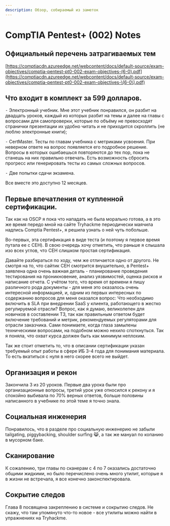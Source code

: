 ```yaml
---
description: Обзор, собираемый из заметок
---
```


# CompTIA Pentest+ (002) Notes

## Официальный перечень затрагиваемых тем

[https://comptiacdn.azureedge.net/webcontent/docs/default-source/exam-objectives/comptia-pentest-pt0-002-exam-objectives-(6-0).pdf](https://comptiacdn.azureedge.net/webcontent/docs/default-source/exam-objectives/comptia-pentest-pt0-002-exam-objectives-\(6-0\).pdf)

## Что входит в комплект за 599 долларов.

⁃ Электронный учебник. Мне этот учебник понравился, он разбит на двадцать уроков, каждый из которых разбит на темы и далее на главы с вопросами для самопроверки, которые по объёму не превосходят странички презентации их удобно читать и не приходится скроллить (не люблю электронные книги);&#x20;

⁃ CertMaster. Тесты по главам учебника с метриками усвоения. При неверном ответе на вопрос появляется его подробное решение. Вопросы в которых ошибаешься повторяются до тех пор, пока не станешь на них правильно отвечать. Есть возможность сбросить прогресс или генерировать тесты из самых сложных вопросов.&#x20;

⁃ Две попытки сдачи экзамена.&#x20;

Все вместе это доступно 12 месяцев.

## Первые впечатления от купленной сертификации.

Так как на OSCP я пока что нападать не была морально готова, а в это же время передо мной на сайте Tryhackme периодически маячила надпись Comptia Pentest+, я решила узнать о ней чуть побольше.

Во-первых, эта сертификация в виде теста (и поэтому я первое время путала ее с CEH). В свою очередь хочу отметить, что раньше я слышала изо всех углов, что CEH слишком простая сертификация.

Давайте разбираться по ходу, чем же отличается одно от другого. Не смотря на то, что сайтик CEH смотрится внушительно, в Pentest+ заявлена одна очень важная деталь - планирование проведения тестирования на проникновение, анализ уязвимостей, оценка рисков и написание отчета. С учётом того, что время от времени я пишу различного рода документы - для меня это оказалось очень интересной информацией, и, одним из первых интересных по содержанию вопросов для меня оказался вопрос: Что необходимо включить в SLA при внедрении SaaS у клиента, работающего в жестко регулируемой отрасли? Вопрос, как я думаю, великолепен для новичков в составлении ТЗ, так как правильным ответом будет включение требований и метрик, рекомендуемых регуляторами для отрасли заказчика. Сами понимаете, когда глаза замылены техническими вопросами, на подобном можно нехило споткнуться. Так я поняла, что охват курса должен быть как минимум неплохим.

Так же стоит отметить то, что в описании сертификации указан требуемый опыт работы в сфере ИБ 3-4 года для понимания материала. То есть вкатиться с нуля в него скорее всего не выйдет.

## Организация и рекон

Закончила 3 из 20 уроков. Первые два урока были про организационные вопросы, третий урок уже относился к рекону и я спокойно выбивала по 70% верных ответов, больше половины написанного в учебнике по этой теме я точно знала.&#x20;

## Социальная инженерия

Понравилось, что в разделе про социальную инженерию не забыли tailgating, piggybacking, shoulder surfing 😹, а так же мануал по копанию в мусорном баке.

## Сканирование

К сожалению, три главы по сканерам с 4 по 7 оказались достаточно общими жидкими, но было перечислено очень много утилит, которые я в жизни не встречала, я все конечно законспектировала.

## Сокрытие следов

Глава 8 посвящена закреплению в системе и сокрытию следов. Не скажу, что там упомянуто что-то новое - все утилиты можно найти в упражнениях на Tryhackme.

